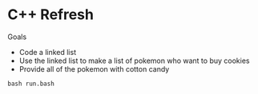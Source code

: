 # C++ Refresh

Goals
* Code a linked list
* Use the linked list to make a list of pokemon who want to buy cookies
* Provide all of the pokemon with cotton candy

`bash run.bash`